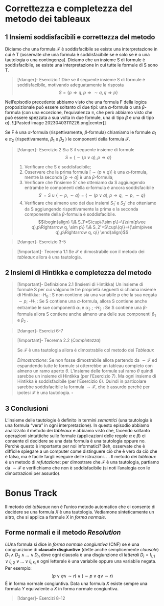 # Correttezza e completezza del metodo dei tableaux
## 1 Insiemi soddisfacibili e correttezza del metodo
Diciamo che una formula $\mathcal F$ è soddisfacibile se esiste una interpretazione in cui è T (osservate che una formula è soddisfacibile se e solo se è o una tautologia o una contingenza).
Diciamo che un insieme S di formule è soddisfacibile, se esiste una interpretazione in cui tutte le formule di S sono T.
>[!danger]- Esercizio 1
> Dire se il seguente insieme S di formule è soddisfacibile, motivando adeguatamente la risposta
> $$S = \{p \Rightarrow q, p \Rightarrow \sim q, q \Rightarrow p\}$$

Nell’episodio precedente abbiamo visto che una formula F della logica proposizionale può essere soltanto di due tipi: una $\alpha$-formula o una $\beta$-formula (con una eccezione, l’equivalenza $\equiv$, che però abbiamo visto che può essere spezzata a sua volta in due formule, una di tipo $\beta$ e una di tipo $\alpha$).
![[Pasted image 20230403111226.png|center]]

Se F è una $\alpha$-formula (rispettivamente, $\beta$-formula) chiamiamo le formule $\alpha_1$ e $\alpha_2$ (rispettivamente, $\beta_1$ e $\beta_2$ ) le componenti della formula $\mathcal F$.
>[!danger]- Esercizio 2
> Sia S il seguente insieme di formule
> $$S = \{\sim(p \vee q), p \Rightarrow q\}$$
> 1. Verificare che S è soddisfacibile;
> 2. Osservare che la prima formula $[\sim(p\vee q)]$ è una $\alpha$-formula, mentre la seconda $[p \Rightarrow q]$ è una $\beta$-formula; 
> 3. Verificare che l’insieme S' che otteniamo da S aggiungendo entrambe le componenti della α-formula è ancora soddisfacibile $$ S' = S \cup \{\sim p, \sim q\} = \{\sim(p \vee q), p \Rightarrow q, \sim p, \sim q\}$$
> 4. Verificare che almeno uno dei due insiemi $S_1'$ e $S_2'$ che otteniamo da S aggiungendo rispettivamente la prima e la seconda componente della $\beta$-formula è soddisfacibile.$$\begin{align} \\& S_1'=S\cup\{\sim p\}=\{\sim(p\vee q),p\Rightarrow q, \sim p\} \\& S_2'=S\cup\{q\}=\{\sim(p\vee q),p\Rightarrow q, q\} \end{align}$$

>[!danger]- Esercizio 3-5

>[!important]- Teorema 1.1
>Se $\mathcal F$ è dimostrabile con il metodo dei *tableaux* allora è una tautologia.

## 2 Insiemi di Hintikka e completezza del metodo
>[!important]- Definizione 2.1 (Insiemi di Hintikka)
>Un insieme di formule S per cui valgono le tre proprietà seguenti si chiama insieme di Hintikka:
>	-$H_0$ : S non contiene sia una variabile p che la sua negata $\sim p$;
>	-$H_1$ : Se S contiene una $\alpha$-formula, allora S contiene anche entrambe le sue componenti $\alpha_1$ e $\alpha_2$ ;
>	-$H_2$ : Se S contiene una $\beta$-formula allora S contiene anche almeno una delle sue componenti $\beta_1$ e $\beta_2$ .

>[!danger]- Esercizi 6-7

>[!important]- Teorema 2.2 (*Completezza*)
>
> Se $\mathcal F$ è una tautologia allora è dimostrabile col metodo dei *Tableaux*
> 
> *Dimostrazione*: Se non fosse dimostrabile allora partendo da $\sim\mathcal F$ ed espandendo tutte le formule si otterrebbe un tableau completo con almeno un ramo aperto $\theta$. L’insieme delle formule sul ramo $\theta$ quindi sarebbe un insieme di Hintikka (per l’Esercizio 7). Ma ogni insieme di Hintikka è soddisfacibile (per l’Esercizio 6). Quindi in particolare sarebbe soddisfacibile la formula $\sim\mathcal F$, che è assurdo perché per ipotesi $\mathcal F$ è una tautologia. $\square$

## 3 Conclusioni
L’insieme delle tautologie è definito in termini *semantici* (una tautologia è una formula “vera” in ogni interpretazione). In questo episodio abbiamo analizzato il metodo dei *tableaux* e abbiamo visto che, facendo soltanto operazioni sintattiche sulle formule (applicazioni delle regole $\alpha$ e $\beta$) ci consente di decidere se una data formula è una tautologia oppure no. Perchè questo è importante per noi informatici? Beh, osservate che è difficile
spiegare a un computer come distinguere ciò che è vero da ciò che è falso, ma è facile fargli eseguire delle istruzioni. . .
Il metodo dei *tableaux* è un metodo di *refutazione*: per dimostrare che $\mathcal F$ è una tautologia, partiamo da $\sim\mathcal F$ e verifichiamo che non è soddisfacibile (si noti l’analogia con le dimostrazioni per assurdo).
# Bonus Track
Il metodo dei *tableaux* non è l’unico metodo automatico che ci consente di decidere se una formula $X$ è una tautologia. Vediamone sinteticamente un altro, che si applica a formule $X$ in *forma normale*.
## Forme normali e il metodo *Resolution*
ùUna formula si dice in *forma normale congiuntiva* (CNF) se è una congiunzione di **clausole disgiuntive** (dette anche semplicemente *clausole*) $D_1 \wedge D_2 \wedge . . . \wedge D_n$ dove ogni clausola è una disgiunzione di *letterali* $D_i = l_{i,1} \vee l_{i,2} \vee . . . \vee l_{i,k_i}$ e ogni letterale è una variabile oppure una variabile negata. Per esempio:
$$(p \vee q \vee\sim r) \wedge (\sim p \vee q \vee\sim r)$$
È in forma normale congiuntiva. Data una formula $X$ esiste sempre una formula $Y$ equivalente a $X$ in forma normale congiuntiva.
>[!danger]- Esercizi 8-12


